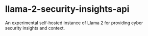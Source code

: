 # llama-2-security-insights-api
 An experimental self-hosted instance of Llama 2 for providing cyber security insights and context.
